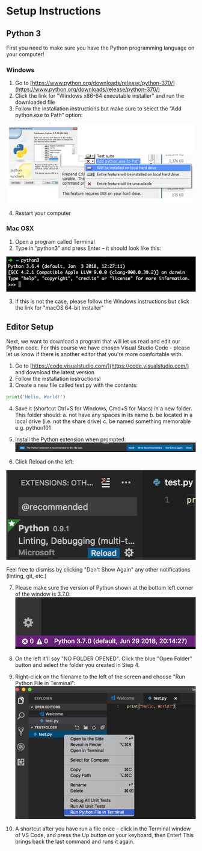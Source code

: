 # Setup Instructions

## Python 3
First you need to make sure you have the Python programming language on your computer!

### Windows
1. Go to [https://www.python.org/downloads/release/python-370/](https://www.python.org/downloads/release/python-370/)
2. Click the link for "Windows x86-64 executable installer" and run the downloaded file
3. Follow the installation instructions but make sure to select the “Add python.exe to Path” option:

![Python Windows](./static/img/python_windows.png)

4. Restart your computer

### Mac OSX
1. Open a program called Terminal
2. Type in “python3” and press Enter – it should look like this:

![Python Mac](./static/img/python_mac.png)

3. If this is not the case, please follow the Windows instructions but click the link for "macOS 64-bit installer"

## Editor Setup
Next, we want to download a program that will let us read and edit our Python code. For this course we have chosen Visual Studio Code - please let us know if there is another editor that you're more comfortable with.

1. Go to [https://code.visualstudio.com/](https://code.visualstudio.com/) and download the latest version
2. Follow the installation instructions!
3. Create a new file called test.py with the contents:

```python
print('Hello, World!')
```

4. Save it (shortcut Ctrl+S for Windows, Cmd+S for Macs) in a new folder. This folder should:
	a.	not have any spaces in its name
	b.	be located in a local drive (i.e. not the share drive)
	c.	be named something memorable e.g. python101

5. Install the Python extension when prompted:
![VS Code python extension](./static/img/vscode_1.png)

6. Click Reload on the left:

![VS Code reload](./static/img/vscode_2.png)

Feel free to dismiss by clicking "Don't Show Again" any other notifications (linting, git, etc.)

7. Please make sure the version of Python shown at the bottom left corner of the window is 3.7.0:
![VS Code version](./static/img/vscode_3.png)

8. On the left it'll say "NO FOLDER OPENED". Click the blue "Open Folder" button and select the folder you created in Step 4.

9. Right-click on the filename to the left of the screen and choose "Run Python File in Terminal":
![VS Code run](./static/img/vscode_4.png)

10. A shortcut after you have run a file once – click in the Terminal window of VS Code, and press the Up button on your keyboard, then Enter! This brings back the last command and runs it again.
